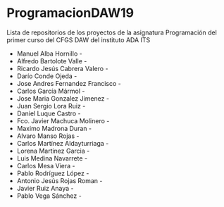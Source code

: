 # ProgramacionDAW19
Lista de repositorios de los proyectos de la asignatura Programación del primer curso del CFGS DAW del instituto ADA ITS

- Manuel Alba Hornillo - [](https://github.com/manualba/ProyectoEjercito.git)
- Alfredo Bartolote Valle - [](https://github.com/Elesmayao/ProyectoProgramacion)
- Ricardo Jesús Cabrera Valero - [](https://github.com/RickyITS/Proyecto-Gestion-Empleados)
- Darío Conde Ojeda - [](https://github.com/darconoje/ProyectoProgramacion)
- Jose Andres  Fernandez Francisco - [](https://github.com/AndresADAits/TiendaDeMoviles.git)
- Carlos García Mármol - []()
- Jose Maria Gonzalez Jimenez - [](https://github.com/jmglez/trabajo3ertrimestre.git)
- Juan Sergio Lora Ruiz - [](https://github.com/eltemible/Hotelhub.git)
- Daniel Luque Castro - [](https://github.com/daniluque/ProyectoFinal.git)
- Fco. Javier Machuca Molinero - [](https://github.com/RickyITS/Proyecto-Gestion-Empleados)
- Maximo Madrona Duran - [](https://github.com/mabreon/TrabajoProgramacion.git)
- Alvaro Manso Rojas - [](https://github.com/AlvaroManso/Tienda-Inform-tica.git)
- Carlos Martínez Aldayturriaga - [](https://github.com/parolo13/Trabajo_Tercer_Trimestre_Programacion)
- Lorena Martinez Garcia - [](https://github.com/lorenamartinez21/aplicacionprogramacion)
- Luis Medina Navarrete - []()
- Carlos Mesa Viera - [](https://github.com/Kmevi10/BatallaDeGallos.git)
- Pablo Rodríguez López - [](https://github.com/parolo13/Trabajo_Tercer_Trimestre_Programacion)
- Antonio Jesús Rojas Roman - [](https://github.com/rojinston/Cafeteria )
- Javier Ruiz Anaya - [](https://github.com/QuiiCks/ProyectoTienda)
- Pablo Vega Sánchez - [](https://github.com/PapyrusFlexia/TrabajoProgramacion) 